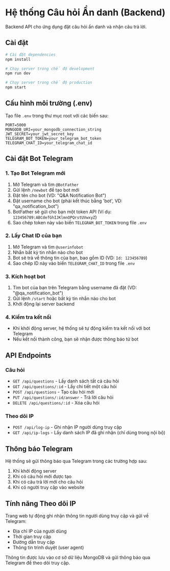 # Hệ thống Câu hỏi Ẩn danh (Backend)

Backend API cho ứng dụng đặt câu hỏi ẩn danh và nhận câu trả lời.

## Cài đặt

```bash
# Cài đặt dependencies
npm install

# Chạy server trong chế độ development
npm run dev

# Chạy server trong chế độ production
npm start
```

## Cấu hình môi trường (.env)

Tạo file `.env` trong thư mục root với các biến sau:

```
PORT=5000
MONGODB_URI=your_mongodb_connection_string
JWT_SECRET=your_jwt_secret_key
TELEGRAM_BOT_TOKEN=your_telegram_bot_token
TELEGRAM_CHAT_ID=your_telegram_chat_id
```

## Cài đặt Bot Telegram

### 1. Tạo Bot Telegram mới

1. Mở Telegram và tìm `@BotFather`
2. Gửi lệnh `/newbot` để tạo bot mới
3. Đặt tên cho bot (VD: "Q&A Notification Bot")
4. Đặt username cho bot (phải kết thúc bằng 'bot', VD: "qa_notification_bot")
5. BotFather sẽ gửi cho bạn một token API (Ví dụ: `123456789:ABCdefGhIJKlmnOPQrstUVwxyZ`)
6. Sao chép token này vào biến `TELEGRAM_BOT_TOKEN` trong file `.env`

### 2. Lấy Chat ID của bạn

1. Mở Telegram và tìm `@userinfobot`
2. Nhắn bất kỳ tin nhắn nào cho bot
3. Bot sẽ trả về thông tin của bạn, bao gồm ID (VD: `Id: 123456789`)
4. Sao chép ID này vào biến `TELEGRAM_CHAT_ID` trong file `.env`

### 3. Kích hoạt bot

1. Tìm bot của bạn trên Telegram bằng username đã đặt (VD: "@qa_notification_bot")
2. Gửi lệnh `/start` hoặc bất kỳ tin nhắn nào cho bot
3. Khởi động lại server backend

### 4. Kiểm tra kết nối

- Khi khởi động server, hệ thống sẽ tự động kiểm tra kết nối với bot Telegram
- Nếu kết nối thành công, bạn sẽ nhận được thông báo từ bot

## API Endpoints

### Câu hỏi

- `GET /api/questions` - Lấy danh sách tất cả câu hỏi
- `GET /api/questions/:id` - Lấy chi tiết một câu hỏi
- `POST /api/questions` - Tạo câu hỏi mới
- `PUT /api/questions/:id/answer` - Trả lời câu hỏi
- `DELETE /api/questions/:id` - Xóa câu hỏi

### Theo dõi IP

- `POST /api/log-ip` - Ghi nhận IP người dùng truy cập
- `GET /api/ip-logs` - Lấy danh sách IP đã ghi nhận (chỉ dùng trong nội bộ)

## Thông báo Telegram

Hệ thống sẽ gửi thông báo qua Telegram trong các trường hợp sau:

1. Khi khởi động server
2. Khi có câu hỏi mới được tạo
3. Khi có câu trả lời mới cho câu hỏi
4. Khi có người truy cập vào website

## Tính năng Theo dõi IP

Trang web tự động ghi nhận thông tin người dùng truy cập và gửi về Telegram:

- Địa chỉ IP của người dùng
- Thời gian truy cập
- Đường dẫn truy cập
- Thông tin trình duyệt (user agent)

Thông tin được lưu vào cơ sở dữ liệu MongoDB và gửi thông báo qua Telegram để theo dõi truy cập. 